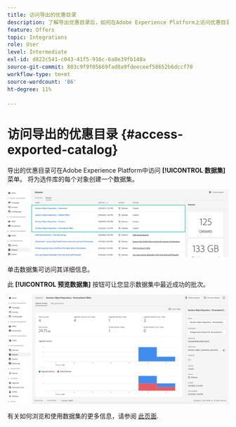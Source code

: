 ```yaml
---
title: 访问导出的优惠目录
description: 了解导出优惠目录后，如何在Adobe Experience Platform上访问优惠目录
feature: Offers
topic: Integrations
role: User
level: Intermediate
exl-id: d822c541-c043-41f5-916c-6a8e39fb148a
source-git-commit: 803c9f9f05669fad0a9fdeeceef58652b6dccf70
workflow-type: tm+mt
source-wordcount: '86'
ht-degree: 11%

---
```


# 访问导出的优惠目录 {#access-exported-catalog}

导出的优惠目录可在Adobe Experience Platform中访问 **[!UICONTROL 数据集]** 菜单。 将为选件库的每个对象创建一个数据集。

![](../assets/datasets-list.png)

单击数据集可访问其详细信息。

此 **[!UICONTROL 预览数据集]** 按钮可让您显示数据集中最近成功的批次。

![](../assets/dataset-activity.png)

有关如何浏览和使用数据集的更多信息，请参阅 [此页面](../../data/get-started-datasets.md).
